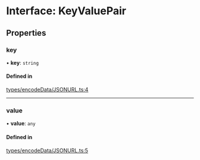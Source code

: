 # Interface: KeyValuePair

## Properties

### key

• **key**: `string`

#### Defined in

[types/encodeData/JSONURL.ts:4](https://github.com/Hugoo/erc725.js/blob/cc4420c/src/types/encodeData/JSONURL.ts#L4)

___

### value

• **value**: `any`

#### Defined in

[types/encodeData/JSONURL.ts:5](https://github.com/Hugoo/erc725.js/blob/cc4420c/src/types/encodeData/JSONURL.ts#L5)
